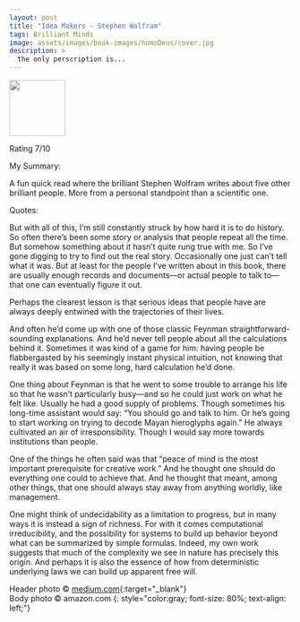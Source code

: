 ```yaml
---
layout: post
title: "Idea Makers - Stephen Wolfram"
tags: Brilliant Minds
image: assets/images/book-images/homoDeus/cover.jpg
description: > 
  the only perscription is...
---
```

<img src="https://images-na.ssl-images-amazon.com/images/I/414JWlgTXGL._SX331_BO1,204,203,200_.jpg" width="100">
<br>

Rating 7/10

My Summary:

A fun quick read where the brilliant Stephen Wolfram writes about five other brilliant people. More from a personal standpoint than a scientific one. 

Quotes:

But with all of this, I’m still constantly struck by how hard it is to do history. So often there’s been some story or analysis that people repeat all the time. But somehow something about it hasn’t quite rung true with me. So I’ve gone digging to try to find out the real story. Occasionally one just can’t tell what it was. But at least for the people I’ve written about in this book, there are usually enough records and documents—or actual people to talk to—that one can eventually figure it out.

Perhaps the clearest lesson is that serious ideas that people have are always deeply entwined with the trajectories of their lives.

And often he’d come up with one of those classic Feynman straightforward-sounding explanations. And he’d never tell people about all the calculations behind it. Sometimes it was kind of a game for him: having people be flabbergasted by his seemingly instant physical intuition, not knowing that really it was based on some long, hard calculation he’d done.

One thing about Feynman is that he went to some trouble to arrange his life so that he wasn’t particularly busy—and so he could just work on what he felt like. Usually he had a good supply of problems. Though sometimes his long-time assistant would say: “You should go and talk to him. Or he’s going to start working on trying to decode Mayan hieroglyphs again.” He always cultivated an air of irresponsibility. Though I would say more towards institutions than people.

One of the things he often said was that “peace of mind is the most important prerequisite for creative work.” And he thought one should do everything one could to achieve that. And he thought that meant, among other things, that one should always stay away from anything worldly, like management.

One might think of undecidability as a limitation to progress, but in many ways it is instead a sign of richness. For with it comes computational irreducibility, and the possibility for systems to build up behavior beyond what can be summarized by simple formulas. Indeed, my own work suggests that much of the complexity we see in nature has precisely this origin. And perhaps it is also the essence of how from deterministic underlying laws we can build up apparent free will.

Header photo &copy; [medium.com](https://cdn-images-1.medium.com/max/800/0*1VpeTK1cb6a3k0gS.jpg){:target="_blank"}<br>
Body photo &copy; amazon.com
{: style="color:gray; font-size: 80%; text-align: left;"}
